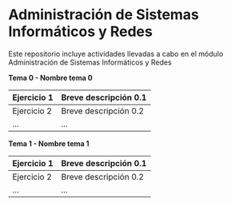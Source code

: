 # Administración de Sistemas Informáticos y Redes
Este repositorio incluye actividades llevadas a cabo en el módulo Administración de Sistemas Informáticos y Redes


**Tema 0 - Nombre tema 0**

| Ejercicio 1 | Breve descripción 0.1 |
| --- | --- |
| Ejercicio 2 | Breve descripción 0.2 |
| ... | ... |

[](img/Screenshot_4.png)

**Tema 1 - Nombre tema 1**

| Ejercicio 1 | Breve descripción 0.1 |
| --- | --- |
| Ejercicio 2 | Breve descripción 0.2 |
| ... | ... |
